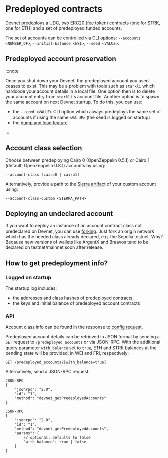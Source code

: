 # Predeployed contracts

Devnet predeploys a [UDC](https://docs.openzeppelin.com/contracts-cairo/udc), two [ERC20 (fee token)](https://docs.openzeppelin.com/contracts-cairo/erc20) contracts (one for STRK, one for ETH) and a set of predeployed funded accounts.

The set of accounts can be controlled via [CLI options](./running/cli): `--accounts <NUMBER_OF>`, `--initial-balance <WEI>`, `--seed <VALUE>`.

## Predeployed account preservation

:::note

Once you shut down your Devnet, the predeployed account you used ceases to exist. This may be a problem with tools such as `starkli` which hardcode your account details in a local file. One option then is to delete your account entry from `starkli`'s account file. Another option is to spawn the same account on next Devnet startup. To do this, you can use:

- the `--seed <VALUE>` CLI option which always predeploys the same set of accounts if using the same `<VALUE>` (the seed is logged on startup)
- the [dump and load feature](./dump-load-restart)

:::

## Account class selection

Choose between predeploying Cairo 0 (OpenZeppelin 0.5.1) or Cairo 1 (default; OpenZeppelin 0.8.1) accounts by using:

```
--account-class [cairo0 | cairo1]
```

Alternatively, provide a path to the [Sierra artifact](https://github.com/starkware-libs/cairo#compiling-and-running-cairo-files) of your custom account using:

```
--account-class-custom <SIERRA_PATH>
```

## Deploying an undeclared account

If you want to deploy an instance of an account contract class not predeclared on Devnet, you can use [forking](./forking). Just fork an origin network which has the needed class already declared, e.g. the Sepolia testnet. Why? Because new versions of wallets like ArgentX and Braavos tend to be declared on testnet/mainnet soon after release.

## How to get predeployment info?

### Logged on startup

The startup log includes:

- the addresses and class hashes of predeployed contracts
- the keys and initial balance of predeployed account contracts

### API

Account class info can be found in the response to [config request](api#config-api).

Predeployed account details can be retrieved in JSON format by sending a `GET` request to `/predeployed_accounts` or via JSON-RPC. With the additional query parameter `with_balance` set to `true`, ETH and STRK balances at the pending state will be provided, in WEI and FRI, respectively:

```
GET /predeployed_accounts?[with_balance=true]
```

Alternatively, send a JSON-RPC request:

```
JSON-RPC
{
    "jsonrpc": "2.0",
    "id": "1",
    "method": "devnet_getPredeployedAccounts"
}
```

```
JSON-RPC
{
    "jsonrpc": "2.0",
    "id": "1",
    "method": "devnet_getPredeployedAccounts",
    "params": {
        // optional; defaults to false
        "with_balance": true | false
    }
}
```
